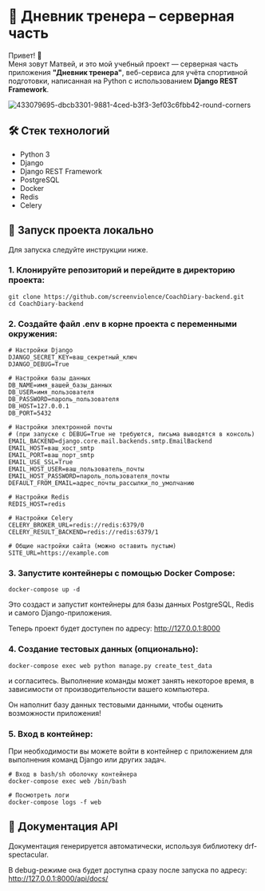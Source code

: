 # 📘 Дневник тренера – серверная часть

Привет! 👋  
Меня зовут Матвей, и это мой учебный проект — серверная часть приложения **"Дневник тренера"**, веб-сервиса для учёта спортивной подготовки, написанная на Python с использованием **Django REST Framework**.

![433079695-dbcb3301-9881-4ced-b3f3-3ef03c6fbb42-round-corners](https://github.com/user-attachments/assets/bf4a6265-dc1b-43cd-b7c5-2a95cc311e03)

## 🛠️ Стек технологий

- Python 3
- Django
- Django REST Framework
- PostgreSQL
- Docker
- Redis
- Celery

## 🚀 Запуск проекта локально

Для запуска следуйте инструкции ниже.

### 1. Клонируйте репозиторий и перейдите в директорию проекта:

```
git clone https://github.com/screenviolence/CoachDiary-backend.git
cd CoachDiary-backend
```
### 2. Создайте файл .env в корне проекта с переменными окружения:
```
# Настройки Django
DJANGO_SECRET_KEY=ваш_секретный_ключ
DJANGO_DEBUG=True

# Настройки базы данных
DB_NAME=имя_вашей_базы_данных
DB_USER=имя_пользователя
DB_PASSWORD=пароль_пользователя
DB_HOST=127.0.0.1
DB_PORT=5432

# Настройки электронной почты
# (при запуске с DEBUG=True не требуются, письма выводятся в консоль)
EMAIL_BACKEND=django.core.mail.backends.smtp.EmailBackend
EMAIL_HOST=ваш_хост_smtp
EMAIL_PORT=ваш_порт_smtp
EMAIL_USE_SSL=True
EMAIL_HOST_USER=ваш_пользователь_почты
EMAIL_HOST_PASSWORD=пароль_пользователя_почты
DEFAULT_FROM_EMAIL=адрес_почты_рассылки_по_умолчанию

# Настройки Redis
REDIS_HOST=redis

# Настройки Celery
CELERY_BROKER_URL=redis://redis:6379/0
CELERY_RESULT_BACKEND=redis://redis:6379/1

# Общие настройки сайта (можно оставить пустым)
SITE_URL=https://example.com
```

### 3. Запустите контейнеры с помощью Docker Сompose:
```
docker-compose up -d
```
Это создаст и запустит контейнеры для базы данных PostgreSQL, Redis и самого Django-приложения.

Теперь проект будет доступен по адресу: http://127.0.0.1:8000

### 4. Создание тестовых данных (опционально):
```
docker-compose exec web python manage.py create_test_data
```
и согласитесь. Выполнение команды может занять некоторое время, в зависимости от производительности вашего компьютера.

Он наполнит базу данных тестовыми данными, чтобы оценить возможности приложения!

### 5. Вход в контейнер:
При необходимости вы можете войти в контейнер с приложением для выполнения команд Django или других задач.
```
# Вход в bash/sh оболочку контейнера
docker-compose exec web /bin/bash

# Посмотреть логи
docker-compose logs -f web
```

## 📖 Документация API
Документация генерируется автоматически, используя библиотеку drf-spectacular. 

В debug-режиме она будет доступна сразу после запуска по адресу: http://127.0.0.1:8000/api/docs/
